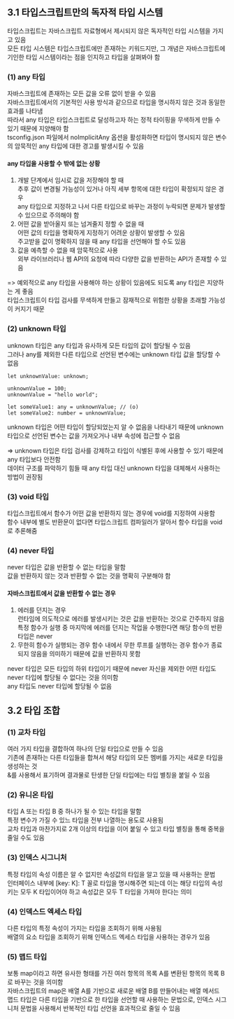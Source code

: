 ## 3.1 타입스크립트만의 독자적 타입 시스템

타입스크립트는 자바스크립트 자료형에서 제시되지 않은 독자적인 타입 시스템을 가지고 있음  
모든 타입 시스템은 타입스크립트에만 존재하는 키워드지만, 그 개념은 자바스크립트에 기인한 타입 시스템이라는 점을 인지하고 타입을 살펴봐야 함

### (1) any 타입

자바스크립트에 존재하는 모든 값을 오류 없이 받을 수 있음  
자바스크립트에서의 기본적인 사용 방식과 같으므로 타입을 명시하지 않은 것과 동일한 효과를 나타냄  
따라서 any 타입은 타입스크립트로 달성하고자 하는 정적 타이핑을 무색하게 만들 수 있기 때문에 지양해야 함  
tsconfig.json 파일에서 noImplicitAny 옵션을 활성화하면 타입이 명시되지 않은 변수의 암묵적인 any 타입에 대한 경고를 발생시킬 수 있음

#### any 타입을 사용할 수 밖에 없는 상황

1. 개발 단계에서 임시로 값을 저장해야 할 때  
   추후 값이 변경될 가능성이 있거나 아직 세부 항목에 대한 타입이 확정되지 않은 경우  
   any 타입으로 지정하고 나서 다른 타입으로 바꾸는 과정이 누락되면 문제가 발생할 수 있으므로 주의해야 함
2. 어떤 값을 받아올지 또는 넘겨줄지 정할 수 없을 때  
   어떤 값의 타입을 명확하게 지정하기 어려운 상황이 발생할 수 있음  
   주고받을 값이 명확하지 않을 때 any 타입을 선언해야 할 수도 있음
3. 값을 예측할 수 없을 때 암묵적으로 사용  
   외부 라이브러리나 웹 API의 요청에 따라 다양한 값을 반환하는 API가 존재할 수 있음

=> 예외적으로 any 타입을 사용해야 하는 상황이 있음에도 되도록 any 타입은 지양하는 게 좋음  
타입스크립트이 타입 검사를 무색하게 만들고 잠재적으로 위험한 상황을 초래할 가능성이 커지기 때문

### (2) unknown 타입

unknown 타입은 any 타입과 유사하게 모든 타입의 값이 할당될 수 있음  
그러나 any를 제외한 다른 타입으로 선언된 변수에는 unknown 타입 값을 할당할 수 없음

```
let unknownValue: unknown;

unknownValue = 100;
unknownValue = "hello world";

let someValue1: any = unknownValue; // (o)
let someValue2: number = unknownValue;
```

unknown 타입은 어떤 타입이 할당되었는지 알 수 없음을 나타내기 때문에 unknown 타입으로 선언된 변수는 값을 가져오거나 내부 속성에 접근할 수 없음

=> unknown 타입은 타입 검사를 강제하고 타입이 식별된 후에 사용할 수 있기 때문에 any 타입보다 안전함  
데이터 구조를 파악하기 힘들 때 any 타입 대신 unknown 타입을 대체해서 사용하는 방법이 권장됨

### (3) void 타입

타입스크립트에서 함수가 어떤 값을 반환하지 않는 경우에 void를 지정하여 사용함  
함수 내부에 별도 반환문이 없다면 타입스크립트 컴파일러가 알아서 함수 타입을 void로 추론해줌

### (4) never 타입

never 타입은 값을 반환할 수 없는 타입을 말함  
값을 반환하지 않는 것과 반환할 수 없는 것을 명확히 구분해야 함

#### 자바스크립트에서 값을 반환할 수 없는 경우

1. 에러를 던지는 경우  
   런타임에 의도적으로 에러를 발생시키는 것은 값을 반환하는 것으로 간주하지 않음  
   특정 함수가 실행 중 마지막에 에러를 던지는 작업을 수행한다면 해당 함수의 반환 타입은 never
2. 무한히 함수가 실행되는 경우
   함수 내에서 무한 루프를 실행하는 경우 함수가 종료되지 않음을 의미하기 때문에 값을 반환하지 못함

never 타입은 모든 타입의 하위 타입이기 때문에 never 자신을 제외한 어떤 타입도 never 타입에 할당될 수 없다는 것을 의미함  
any 타입도 never 타입에 할당될 수 없음

## 3.2 타입 조합

### (1) 교차 타입

여러 가지 타입을 결합하여 하나의 단일 타입으로 만들 수 있음  
기존에 존재하는 다른 타입들을 합쳐서 해당 타입의 모든 멤버를 가지는 새로운 타입을 생성하는 것  
&를 사용해서 표기하며 결과물로 탄생한 단일 타입에는 타입 별칭을 붙일 수 있음

### (2) 유니온 타입

타입 A 또는 타입 B 중 하나가 될 수 있는 타입을 말함  
특정 변수가 가질 수 있느 타입을 전부 나열하는 용도로 사용됨  
교차 타입과 마찬가지로 2개 이상의 타입을 이어 붙일 수 있고 타입 별칭을 통해 중복을 줄일 수도 있음

### (3) 인덱스 시그니처

특정 타입의 속성 이름은 알 수 없지만 속성값의 타입을 알고 있을 때 사용하는 문법  
인터페이스 내부에 [key: K]: T 꼴로 타입을 명시해주면 되는데 이는 해당 타입의 속성 키는 모두 K 타입이어야 하고 속성값은 모두 T 타입을 가져야 한다는 의미

### (4) 인덱스드 엑세스 타입

다른 타입의 특정 속성이 가지는 타입을 조회하기 위해 사용됨  
배열의 요소 타입을 조회하기 위해 인덱스드 엑세스 타입을 사용하는 경우가 있음

### (5) 맵드 타입

보통 map이라고 하면 유사한 형태를 가진 여러 항목의 목록 A를 변환된 항목의 목록 B로 바꾸는 것을 의미함  
자바스크립트의 map은 배열 A를 기반으로 새로운 배열 B를 만들어내는 배열 메서드  
맵드 타입은 다른 타입을 기반으로 한 타입을 선언할 때 사용하는 문법으로, 인덱스 시그니처 문법을 사용해서 반복적인 타입 선언을 효과적으로 줄일 수 있음
